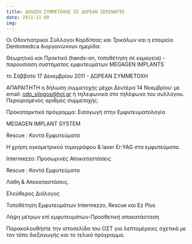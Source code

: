 ```yaml
---
title: ΔΗΛΩΣΗ ΣΥΜΜΕΤΟΧΗΣ ΣΕ ΔΩΡΕΑΝ ΣΕΜΙΝΑΡΙΟ
date: 2011-11-08
img: 
---
```

Οι Οδοντιατρικοί Σύλλογοι Καρδίτσας και Τρικάλων και η εταιρεία Dentomedica διοργανώνουν ημερίδα:

Θεωρητικό και Πρακτικό (hands-on, τοποθέτηση σε εκμαγεία) - παρουσίαση συστήματος εμφυτευμάτων MEGAGEN IMPLANTS

το Σάββατο 17 Δεκεμβρίου 2011  - ΔΩΡΕΑΝ ΣΥΜΜΕΤΟΧΗ

ΑΠΑΡΑΙΤΗΤΗ η δήλωση συμμετοχής μέχρι Δευτέρα 14 Νοεμβρίου:
με email: odo_silogos@hol.gr ή τηλεφωνικά στο τηλέφωνο του συλλόγου.
Περιορισμένος αριθμός συμμετοχής.


Προκαταρκτικό πρόγραμμα: Εισαγωγή στην Εμφυτευματολογία

MEGAGEN IMPLANT SYSTEM

Rescue : Κοντά Εμφυτεύματα

 

 

Η χρήση ογκομετρικού τομογράφου & laser Er:YAG στα εμφυτεύματα.

Intermezzo: Προσωρινές Αποκαταστάσεις

Rescue : Κοντά Εμφυτεύματα

Λάθη & Αποκαταστάσεις.

 

Ελεύθερος Διάλογος

 

Τοποθέτηση Εμφυτευμάτων Intermezzo, Rescue και Ez Plus

Λήψη μέτρων επί εμφυτευμάτων-Προσθετική αποκατάσταση

Παρακολουθήστε την ιστοσελίδα του ΟΣΤ για λεπτομέρειες σχετικά με τον τόπο διεξαγωγής και το τελικό πρόγραμμα.